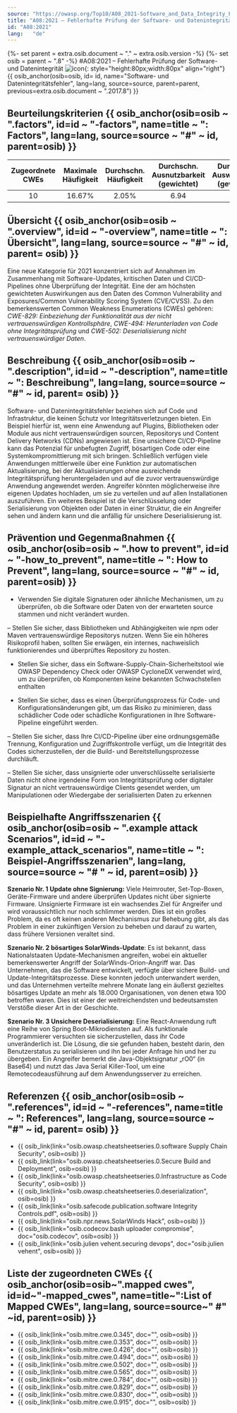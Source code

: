 ```yaml
---
source: "https://owasp.org/Top10/A08_2021-Software_and_Data_Integrity_Failures/"
title: "A08:2021 – Fehlerhafte Prüfung der Software- und Datenintegrität"
id: "A08:2021"
lang:	"de"
---
```

{%- set parent = extra.osib.document ~ "." ~ extra.osib.version -%}
{%- set osib = parent ~ ".8" -%}
#A08:2021 – Fehlerhafte Prüfung der Software- und Datenintegrität ![icon](assets/TOP_10_Icons_Final_Software_and_Data_Integrity_Failures.png){: style="height:80px;width:80px" align="right"} {{ osib_anchor(osib=osib, id= id, name="Software- und Datenintegritätsfehler", lang=lang, source=source, parent=parent, previous=extra.osib.document ~ ".2017.8") }}


## Beurteilungskriterien {{ osib_anchor(osib=osib ~ ".factors", id=id ~ "-factors", name=title ~ ": Factors", lang=lang, source=source ~ "#" ~ id, parent=osib) }}

| Zugeordnete CWEs | Maximale Häufigkeit | Durchschn. Häufigkeit | Durchschn. Ausnutzbarkeit (gewichtet) | Durchschn. Auswirkungen (gewichtet) | Maximale Abdeckung | Durchschnittliche Abdeckung | Gesamtanzahl | CVEs insgesamt |
|:-------------:|:--------------------:|:--------------------:|:--------------:|:--------------:|:----------------------:|:---------------------:|:-------------------:|:------------:|
| 10          | 16.67%             | 2.05%              | 6.94                 | 7.94                | 75.04%       | 45.35%       | 47,972            | 1,152      |

## Übersicht {{ osib_anchor(osib=osib ~ ".overview", id=id ~ "-overview", name=title ~ ": Übersicht", lang=lang, source=source ~ "#" ~ id, parent= osib) }}

Eine neue Kategorie für 2021 konzentriert sich auf Annahmen im Zusammenhang mit Software-Updates, kritischen Daten und CI/CD-Pipelines ohne Überprüfung der Integrität. Eine der am höchsten gewichteten Auswirkungen aus den Daten des Common Vulnerability and Exposures/Common Vulnerability Scoring System (CVE/CVSS). Zu den bemerkenswerten Common Weakness Enumerations (CWEs) gehören:
*CWE-829: Einbeziehung der Funktionalität aus der nicht vertrauenswürdigen Kontrollsphäre*,
*CWE-494: Herunterladen von Code ohne Integritätsprüfung* und
*CWE-502: Deserialisierung nicht vertrauenswürdiger Daten*.

## Beschreibung {{ osib_anchor(osib=osib ~ ".description", id=id ~ "-description", name=title ~ ": Beschreibung", lang=lang, source=source ~ "#" ~ id, parent= osib) }}

Software- und Datenintegritätsfehler beziehen sich auf Code und Infrastruktur, die keinen Schutz vor Integritätsverletzungen bieten. Ein Beispiel hierfür ist, wenn eine Anwendung auf Plugins, Bibliotheken oder Module aus nicht vertrauenswürdigen sourcen, Repositorys und Content Delivery Networks (CDNs) angewiesen ist. Eine unsichere CI/CD-Pipeline kann das Potenzial für unbefugten Zugriff, bösartigen Code oder eine Systemkompromittierung mit sich bringen. Schließlich verfügen viele Anwendungen mittlerweile über eine Funktion zur automatischen Aktualisierung, bei der Aktualisierungen ohne ausreichende Integritätsprüfung heruntergeladen und auf die zuvor vertrauenswürdige Anwendung angewendet werden. Angreifer könnten möglicherweise ihre eigenen Updates hochladen, um sie zu verteilen und auf allen Installationen auszuführen. Ein weiteres Beispiel ist die Verschlüsselung oder Serialisierung von Objekten oder Daten in einer Struktur, die ein Angreifer sehen und ändern kann und die anfällig für unsichere Deserialisierung ist.

## Prävention und Gegenmaßnahmen {{ osib_anchor(osib=osib ~ ".how to prevent", id=id ~ "-how_to_prevent", name=title ~ ": How to Prevent", lang=lang, source=source ~ "#" ~ id, parent=osib) }}

- Verwenden Sie digitale Signaturen oder ähnliche Mechanismen, um zu überprüfen, ob die Software oder Daten von der erwarteten source stammen und nicht verändert wurden.

– Stellen Sie sicher, dass Bibliotheken und Abhängigkeiten wie npm oder Maven vertrauenswürdige Repositorys nutzen. Wenn Sie ein höheres Risikoprofil haben, sollten Sie erwägen, ein internes, nachweislich funktionierendes und überprüftes Repository zu hosten.

- Stellen Sie sicher, dass ein Software-Supply-Chain-Sicherheitstool wie OWASP Dependency Check oder OWASP CycloneDX verwendet wird, um zu überprüfen, ob Komponenten keine bekannten Schwachstellen enthalten

- Stellen Sie sicher, dass es einen Überprüfungsprozess für Code- und Konfigurationsänderungen gibt, um das Risiko zu minimieren, dass schädlicher Code oder schädliche Konfigurationen in Ihre Software-Pipeline eingeführt werden.

– Stellen Sie sicher, dass Ihre CI/CD-Pipeline über eine ordnungsgemäße Trennung, Konfiguration und Zugriffskontrolle verfügt, um die Integrität des Codes sicherzustellen, der die Build- und Bereitstellungsprozesse durchläuft.

– Stellen Sie sicher, dass unsignierte oder unverschlüsselte serialisierte Daten nicht ohne irgendeine Form von Integritätsprüfung oder digitaler Signatur an nicht vertrauenswürdige Clients gesendet werden, um Manipulationen oder Wiedergabe der serialisierten Daten zu erkennen

## Beispielhafte Angriffsszenarien {{ osib_anchor(osib=osib ~ ".example attack Scenarios", id=id ~ "-example_attack_scenarios", name=title ~ ": Beispiel-Angriffsszenarien", lang=lang, source=source ~ "# " ~ id, parent=osib) }}

**Szenario Nr. 1 Update ohne Signierung:** Viele Heimrouter, Set-Top-Boxen, Geräte-Firmware und andere überprüfen Updates nicht über signierte Firmware. Unsignierte Firmware ist ein wachsendes Ziel für Angreifer und wird voraussichtlich nur noch schlimmer werden. Dies ist ein großes Problem, da es oft keinen anderen Mechanismus zur Behebung gibt, als das Problem in einer zukünftigen Version zu beheben und darauf zu warten, dass frühere Versionen veraltet sind.

**Szenario Nr. 2 bösartiges SolarWinds-Update**: Es ist bekannt, dass Nationalstaaten Update-Mechanismen angreifen, wobei ein aktueller bemerkenswerter Angriff der SolarWinds-Orion-Angriff war. Das Unternehmen, das die Software entwickelt, verfügte über sichere Build- und Update-Integritätsprozesse. Diese konnten jedoch unterwandert werden, und das Unternehmen verteilte mehrere Monate lang ein äußerst gezieltes bösartiges Update an mehr als 18.000 Organisationen, von denen etwa 100 betroffen waren. Dies ist einer der weitreichendsten und bedeutsamsten Verstöße dieser Art in der Geschichte.

**Szenario Nr. 3 Unsichere Deserialisierung:** Eine React-Anwendung ruft eine Reihe von Spring Boot-Mikrodiensten auf. Als funktionale Programmierer versuchten sie sicherzustellen, dass ihr Code unveränderlich ist. Die Lösung, die sie gefunden haben, besteht darin, den Benutzerstatus zu serialisieren und ihn bei jeder Anfrage hin und her zu übergeben. Ein Angreifer bemerkt die Java-Objektsignatur „rO0“ (in Base64) und nutzt das Java Serial Killer-Tool, um eine Remotecodeausführung auf dem Anwendungsserver zu erreichen.

## Referenzen {{ osib_anchor(osib=osib ~ ".references", id=id ~ "-references", name=title ~ ": References", lang=lang, source=source ~ "#" ~ id, parent= osib) }}

- {{ osib_link(link="osib.owasp.cheatsheetseries.0.software Supply Chain Security", osib=osib) }} <!-- \[OWASP Cheat Sheet: Software Supply Chain Security\](In Kürze erhältlich) -->
- {{ osib_link(link="osib.owasp.cheatsheetseries.0.Secure Build and Deployment", osib=osib) }} <!--- \[OWASP Cheat Sheet: Secure Build and Deployment\](In Kürze verfügbar) -->
- {{ osib_link(link="osib.owasp.cheatsheetseries.0.Infrastructure as Code Security", osib=osib) }} <!--- [OWASP Cheat Sheet: Infrastructure as Code](https://cheatsheetseries.owasp.org/cheatsheets/Infrastructure_as_Code_Security_Cheat_Sheet.html) --->
- {{ osib_link(link="osib.owasp.cheatsheetseries.0.deserialization", osib=osib) }} <!-- [OWASP Cheat Sheet: Deserialisierung](https://www.owasp.org/index.php/Deserialization_Cheat_Sheet) -->
- {{ osib_link(link="osib.safecode.publication.software Integrity Controls.pdf", osib=osib) }} <!--- [SAFECode Software Integrity Controls](https://safecode.org/publication/SAFECode_Software_Integrity_Controls0610.pdf) -->
- {{ osib_link(link="osib.npr.news.SolarWinds Hack", osib=osib) }} <!--- [Ein „schlimmster Albtraum“-Cyberangriff: Die unerzählte Geschichte des SolarWinds-Hacks](<https:/ /www.npr.org/2021/04/16/985439655/a-worst-nightmare-cyberattack-the-untold-story-of-the-solarwinds-hack>) --->
- {{ osib_link(link="osib.codecov.bash uploader compromise", doc="osib.codecov", osib=osib) }} <!--- [CodeCov Bash Uploader Compromise](https://about.codecov.io/security-update) --->
- {{ osib_link(link="osib.julien vehent.securing devops", doc="osib.julien vehent", osib=osib) }} <!--- [DevOps sichern von Julien Vehent](https://www.manning.com/books/securing-devops) --->

## Liste der zugeordneten CWEs {{ osib_anchor(osib=osib~".mapped cwes", id=id~"-mapped_cwes", name=title~":List of Mapped CWEs", lang=lang, source=source~" #" ~id, parent=osib) }}

- {{ osib_link(link="osib.mitre.cwe.0.345", doc="", osib=osib) }} <!-- [CWE-345: Unzureichende Überprüfung der Datenauthentizität](https://cwe.mitre.org/data/definitions/345.html) -->
- {{ osib_link(link="osib.mitre.cwe.0.353", doc="", osib=osib) }} <!-- [CWE-353: Fehlende Unterstützung für Integritätsprüfung](https://cwe.mitre.org/data/definitions/353.html) -->
- {{ osib_link(link="osib.mitre.cwe.0.426", doc="", osib=osib) }} <!-- [CWE-426: Nicht vertrauenswürdiger Suchpfad](https://cwe.mitre.org/data/definitions/426.html) -->
- {{ osib_link(link="osib.mitre.cwe.0.494", doc="", osib=osib) }} <!-- [CWE-494: Download von Code ohne Integritätsprüfung](https://cwe.mitre.org/data/definitions/494.html) -->
- {{ osib_link(link="osib.mitre.cwe.0.502", doc="", osib=osib) }} <!-- [CWE-502: Deserialisierung nicht vertrauenswürdiger Daten](https://cwe.mitre.org/data/definitions/502.html) -->
- {{ osib_link(link="osib.mitre.cwe.0.565", doc="", osib=osib) }} <!-- [CWE-565: Abhängigkeit von Cookies ohne Validierung und Integritätsprüfung](https://cwe.mitre.org/data/definitions/565.html) -->
- {{ osib_link(link="osib.mitre.cwe.0.784", doc="", osib=osib) }} <!-- [CWE-784: Abhängigkeit von Cookies ohne Validierung und Integritätsprüfung in einer Sicherheitsentscheidung] (https://cwe.mitre.org/data/definitions/784.html) -->
- {{ osib_link(link="osib.mitre.cwe.0.829", doc="", osib=osib) }} <!-- [CWE-829: Einbeziehung der Funktionalität aus der nicht vertrauenswürdigen Kontrollsphäre](https://cwe.mitre.org/data/definitions/829.html) -->
- {{ osib_link(link="osib.mitre.cwe.0.830", doc="", osib=osib) }} <!-- [CWE-830: Einbindung von Webfunktionen aus einer nicht vertrauenswürdigen source](https://cwe.mitre.org/data/definitions/830.html) -->
- {{ osib_link(link="osib.mitre.cwe.0.915", doc="", osib=osib) }} <!-- [CWE-915: Unsachgemäß kontrollierte Änderung dynamisch bestimmter Objektattribute](https://cwe.mitre.org/data/definitions/915.html) -->

